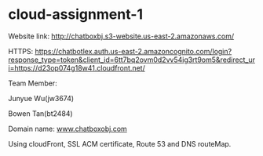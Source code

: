 # cloud-assignment-1

Website link: http://chatboxbj.s3-website.us-east-2.amazonaws.com/

HTTPS: https://chatbotlex.auth.us-east-2.amazoncognito.com/login?response_type=token&client_id=6tt7bq2ovm0d2vv54ig3rt9om5&redirect_uri=https://d23op074g18w41.cloudfront.net/


Team Member:

Junyue Wu(jw3674)

Bowen Tan(bt2484)

Domain name: www.chatboxobj.com

Using cloudFront, SSL ACM certificate, Route 53 and DNS routeMap.
